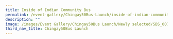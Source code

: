 ```yaml
---
title: Inside of Indian Community Bus
permalink: /event-gallery/Chingay50Bus-Launch/inside-of-indian-community-bus
description: ""
image: /images/Event Gallery/Chingay50Bus Launch/Newly selected/SBS_0073.jpg
third_nav_title: Chingay50Bus Launch
---
```

